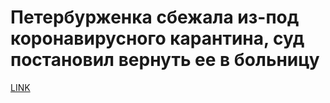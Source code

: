 # Петербурженка сбежала из-под коронавирусного карантина, суд постановил вернуть ее в больницу



[LINK](https://varlamov.ru/3792977.html)